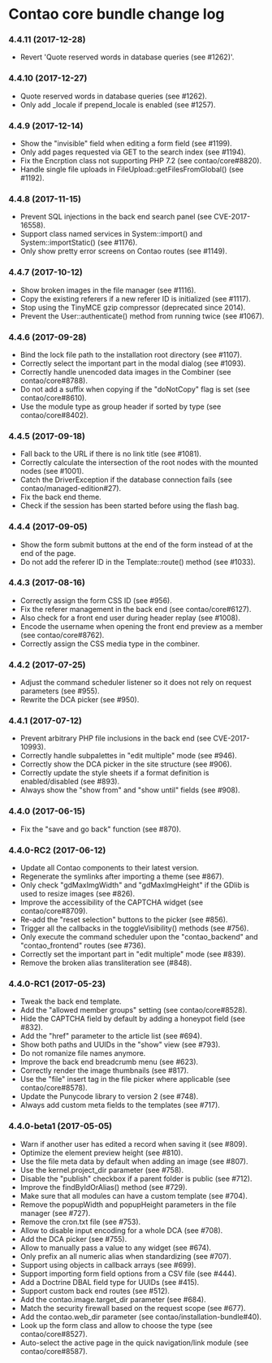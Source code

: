 # Contao core bundle change log

### 4.4.11 (2017-12-28)

 * Revert 'Quote reserved words in database queries (see #1262)'.

### 4.4.10 (2017-12-27)

 * Quote reserved words in database queries (see #1262).
 * Only add _locale if prepend_locale is enabled (see #1257).

### 4.4.9 (2017-12-14)

 * Show the "invisible" field when editing a form field (see #1199).
 * Only add pages requested via GET to the search index (see #1194).
 * Fix the Encrption class not supporting PHP 7.2 (see contao/core#8820).
 * Handle single file uploads in FileUpload::getFilesFromGlobal() (see #1192).

### 4.4.8 (2017-11-15)

 * Prevent SQL injections in the back end search panel (see CVE-2017-16558).
 * Support class named services in System::import() and System::importStatic() (see #1176).
 * Only show pretty error screens on Contao routes (see #1149).

### 4.4.7 (2017-10-12)

 * Show broken images in the file manager (see #1116).
 * Copy the existing referers if a new referer ID is initialized (see #1117).
 * Stop using the TinyMCE gzip compressor (deprecated since 2014).
 * Prevent the User::authenticate() method from running twice (see #1067).

### 4.4.6 (2017-09-28)

 * Bind the lock file path to the installation root directory (see #1107).
 * Correctly select the important part in the modal dialog (see #1093).
 * Correctly handle unencoded data images in the Combiner (see contao/core#8788).
 * Do not add a suffix when copying if the "doNotCopy" flag is set (see contao/core#8610).
 * Use the module type as group header if sorted by type (see contao/core#8402).

### 4.4.5 (2017-09-18)

 * Fall back to the URL if there is no link title (see #1081).
 * Correctly calculate the intersection of the root nodes with the mounted nodes (see #1001).
 * Catch the DriverException if the database connection fails (see contao/managed-edition#27).
 * Fix the back end theme.
 * Check if the session has been started before using the flash bag.

### 4.4.4 (2017-09-05)

 * Show the form submit buttons at the end of the form instead of at the end of the page.
 * Do not add the referer ID in the Template::route() method (see #1033). 

### 4.4.3 (2017-08-16)

 * Correctly assign the form CSS ID (see #956).
 * Fix the referer management in the back end (see contao/core#6127).
 * Also check for a front end user during header replay (see #1008).
 * Encode the username when opening the front end preview as a member (see contao/core#8762).
 * Correctly assign the CSS media type in the combiner.

### 4.4.2 (2017-07-25)

 * Adjust the command scheduler listener so it does not rely on request parameters (see #955).
 * Rewrite the DCA picker (see #950).

### 4.4.1 (2017-07-12)

 * Prevent arbitrary PHP file inclusions in the back end (see CVE-2017-10993).
 * Correctly handle subpalettes in "edit multiple" mode (see #946).
 * Correctly show the DCA picker in the site structure (see #906).
 * Correctly update the style sheets if a format definition is enabled/disabled (see #893).
 * Always show the "show from" and "show until" fields (see #908).

### 4.4.0 (2017-06-15)

 * Fix the "save and go back" function (see #870).

### 4.4.0-RC2 (2017-06-12)

 * Update all Contao components to their latest version.
 * Regenerate the symlinks after importing a theme (see #867).
 * Only check "gdMaxImgWidth" and "gdMaxImgHeight" if the GDlib is used to resize images (see #826).
 * Improve the accessibility of the CAPTCHA widget (see contao/core#8709).
 * Re-add the "reset selection" buttons to the picker (see #856).
 * Trigger all the callbacks in the toggleVisibility() methods (see #756).
 * Only execute the command scheduler upon the "contao_backend" and "contao_frontend" routes (see #736).
 * Correctly set the important part in "edit multiple" mode (see #839).
 * Remove the broken alias transliteration see (#848).

### 4.4.0-RC1 (2017-05-23)

 * Tweak the back end template.
 * Add the "allowed member groups" setting (see contao/core#8528).
 * Hide the CAPTCHA field by default by adding a honeypot field (see #832).
 * Add the "href" parameter to the article list (see #694).
 * Show both paths and UUIDs in the "show" view (see #793).
 * Do not romanize file names anymore.
 * Improve the back end breadcrumb menu (see #623).
 * Correctly render the image thumbnails (see #817).
 * Use the "file" insert tag in the file picker where applicable (see contao/core#8578).
 * Update the Punycode library to version 2 (see #748).
 * Always add custom meta fields to the templates (see #717).

### 4.4.0-beta1 (2017-05-05)

 * Warn if another user has edited a record when saving it (see #809).
 * Optimize the element preview height (see #810).
 * Use the file meta data by default when adding an image (see #807).
 * Use the kernel.project_dir parameter (see #758).
 * Disable the "publish" checkbox if a parent folder is public (see #712).
 * Improve the findByIdOrAlias() method (see #729).
 * Make sure that all modules can have a custom template (see #704).
 * Remove the popupWidth and popupHeight parameters in the file manager (see #727).
 * Remove the cron.txt file (see #753).
 * Allow to disable input encoding for a whole DCA (see #708).
 * Add the DCA picker (see #755).
 * Allow to manually pass a value to any widget (see #674).
 * Only prefix an all numeric alias when standardizing (see #707).
 * Support using objects in callback arrays (see #699).
 * Support importing form field options from a CSV file (see #444).
 * Add a Doctrine DBAL field type for UUIDs (see #415).
 * Support custom back end routes (see #512).
 * Add the contao.image.target_dir parameter (see #684).
 * Match the security firewall based on the request scope (see #677).
 * Add the contao.web_dir parameter (see contao/installation-bundle#40).
 * Look up the form class and allow to choose the type (see contao/core#8527).
 * Auto-select the active page in the quick navigation/link module (see contao/core#8587).
